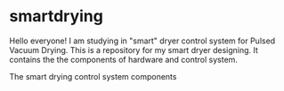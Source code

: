 # smartdrying
Hello everyone! I am studying in "smart" dryer control system for Pulsed Vacuum Drying.
This is a repository for my smart dryer designing. It contains the the components of hardware and control system.

The smart drying control system components

